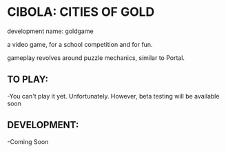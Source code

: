 # CIBOLA: CITIES OF GOLD

development name: goldgame

a video game, for a school competition and for fun.

gameplay revolves around puzzle mechanics, similar to Portal.

## TO PLAY:
-You can't play it yet. Unfortunately. However, beta testing will be available soon

## DEVELOPMENT:
-Coming Soon
